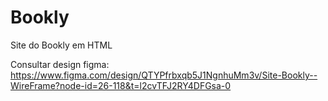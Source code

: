 # Bookly
 Site do Bookly em HTML

 Consultar design figma: https://www.figma.com/design/QTYPfrbxqb5J1NgnhuMm3v/Site-Bookly--WireFrame?node-id=26-118&t=l2cvTFJ2RY4DFGsa-0
